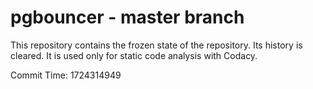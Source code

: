 # pgbouncer - master branch

This repository contains the frozen state of the repository.
Its history is cleared. It is used only for static code
analysis with Codacy.

Commit Time: 1724314949